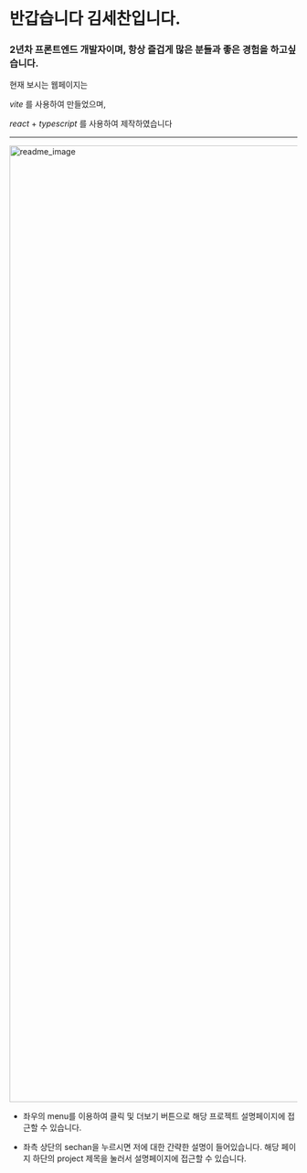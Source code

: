 # 반갑습니다 김세찬입니다.

### 2년차 프론트엔드 개발자이며, 항상 즐겁게 많은 분들과 좋은 경험을 하고싶습니다.

현재 보시는 웹페이지는 

_vite_  를 사용하여 만들었으며,

_react_  +  _typescript_ 를 사용하여 제작하였습니다


---


<img width="1674" alt="readme_image" src="https://github.com/Ksechan/portfolio/assets/74916518/2d5e0d4e-e798-4419-98cb-ce106b30bfd4">



* 좌우의 menu를 이용하여 클릭 및 더보기 버튼으로 해당 프로젝트 설명페이지에 접근할 수 있습니다.

* 좌측 상단의 sechan을 누르시면 저에 대한 간략한 설명이 들어있습니다. 해당 페이지 하단의 project 제목을 눌러서 설명페이지에 접근할 수 있습니다.
